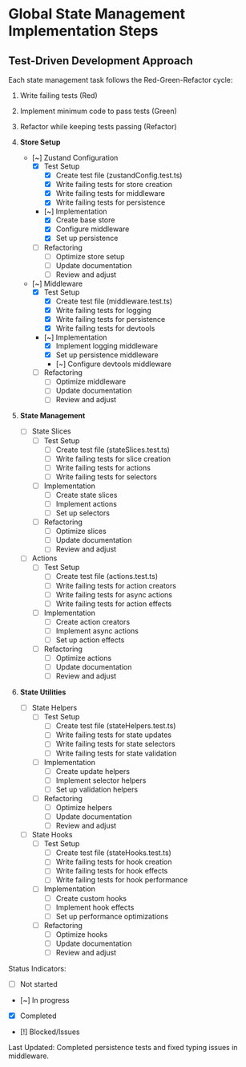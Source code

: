 # Global State Management Implementation Steps

## Test-Driven Development Approach
Each state management task follows the Red-Green-Refactor cycle:
1. Write failing tests (Red)
2. Implement minimum code to pass tests (Green)
3. Refactor while keeping tests passing (Refactor)

1. **Store Setup**
   - [~] Zustand Configuration
     - [x] Test Setup
       - [x] Create test file (zustandConfig.test.ts)
       - [x] Write failing tests for store creation
       - [x] Write failing tests for middleware
       - [x] Write failing tests for persistence
     - [~] Implementation
       - [x] Create base store
       - [x] Configure middleware
       - [x] Set up persistence
     - [ ] Refactoring
       - [ ] Optimize store setup
       - [ ] Update documentation
       - [ ] Review and adjust

   - [~] Middleware
     - [x] Test Setup
       - [x] Create test file (middleware.test.ts)
       - [x] Write failing tests for logging
       - [x] Write failing tests for persistence
       - [x] Write failing tests for devtools
     - [~] Implementation
       - [x] Implement logging middleware
       - [x] Set up persistence middleware
       - [~] Configure devtools middleware
     - [ ] Refactoring
       - [ ] Optimize middleware
       - [ ] Update documentation
       - [ ] Review and adjust

2. **State Management**
   - [ ] State Slices
     - [ ] Test Setup
       - [ ] Create test file (stateSlices.test.ts)
       - [ ] Write failing tests for slice creation
       - [ ] Write failing tests for actions
       - [ ] Write failing tests for selectors
     - [ ] Implementation
       - [ ] Create state slices
       - [ ] Implement actions
       - [ ] Set up selectors
     - [ ] Refactoring
       - [ ] Optimize slices
       - [ ] Update documentation
       - [ ] Review and adjust

   - [ ] Actions
     - [ ] Test Setup
       - [ ] Create test file (actions.test.ts)
       - [ ] Write failing tests for action creators
       - [ ] Write failing tests for async actions
       - [ ] Write failing tests for action effects
     - [ ] Implementation
       - [ ] Create action creators
       - [ ] Implement async actions
       - [ ] Set up action effects
     - [ ] Refactoring
       - [ ] Optimize actions
       - [ ] Update documentation
       - [ ] Review and adjust

3. **State Utilities**
   - [ ] State Helpers
     - [ ] Test Setup
       - [ ] Create test file (stateHelpers.test.ts)
       - [ ] Write failing tests for state updates
       - [ ] Write failing tests for state selectors
       - [ ] Write failing tests for state validation
     - [ ] Implementation
       - [ ] Create update helpers
       - [ ] Implement selector helpers
       - [ ] Set up validation helpers
     - [ ] Refactoring
       - [ ] Optimize helpers
       - [ ] Update documentation
       - [ ] Review and adjust

   - [ ] State Hooks
     - [ ] Test Setup
       - [ ] Create test file (stateHooks.test.ts)
       - [ ] Write failing tests for hook creation
       - [ ] Write failing tests for hook effects
       - [ ] Write failing tests for hook performance
     - [ ] Implementation
       - [ ] Create custom hooks
       - [ ] Implement hook effects
       - [ ] Set up performance optimizations
     - [ ] Refactoring
       - [ ] Optimize hooks
       - [ ] Update documentation
       - [ ] Review and adjust

Status Indicators:
- [ ] Not started
- [~] In progress
- [x] Completed
- [!] Blocked/Issues

Last Updated: Completed persistence tests and fixed typing issues in middleware. 
